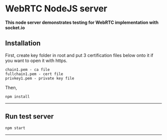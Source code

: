 # WebRTC NodeJS server

**This node server demonstrates testing for WebRTC implementation with socket.io**

## Installation

First, create key folder in root and put 3 certification files below onto it if you want to open it with https.
```
chain1.pem - ca file
fullchain1.pem - cert file
privkey1.pem - private key file
```

Then,

```
npm install
```

___

## Run test server

    npm start

---
